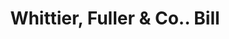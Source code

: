 ---
doi: 10.7916/D8BC59H8
date_other: '1890'
date_other_textual: 1890-1899
form: printed ephemera
genre:
- Invoices
name:
- Whittier, Fuller & Co.
object_in_context_url: https://biggert.cul.columbia.edu/items/view/ave_biggert_00017
subject_hierarchical_geographic:
- Sacramento, California, United States
subject_name:
- Whittier, Fuller & Co.
title: Whittier, Fuller & Co.. Bill
sort_title: Whittier, Fuller & Co.. Bill
call_number: ave_biggert_00017
coordinates:
- 38.55555555555555,-121.46888888888888
pid: ave_biggert_00017
identifiers: ave_biggert_00017
permalink: /biggert/ave_biggert_00017/
layout: iiif-image-page
---